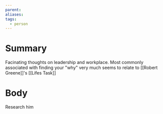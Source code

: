 ```yaml
---
parent: 
aliases: 
tags:
  - person
---
```

# Summary 
Facinating thoughts on leadership and workplace. Most commonly associated with finding your "why" very much seems to relate to [[Robert Greene]]'s [[Lifes Task]]
# Body
Research him